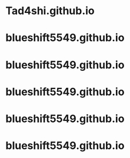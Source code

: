 # Tad4shi.github.io
# blueshift5549.github.io
# blueshift5549.github.io
# blueshift5549.github.io
# blueshift5549.github.io
# blueshift5549.github.io
